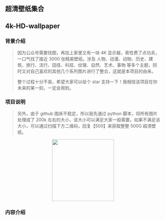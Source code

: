 ## 超清壁纸集合
## 4k-HD-wallpaper

### 背景介绍
> 因为公众号需要找图，再加上家里又有一块 4K 显示器，索性费了点功夫，一口气找了接近 3000 张精美壁纸。涉及 人物、动漫、动物、历史、建筑、旅行、流行、田径、科技、纹理、自然、艺术、事物 等多个主题，同时又对自己喜欢的其他几个系列图片进行了整合，这就是本项目的由来。
>
> 整个过程十分不易，希望大家可以给个 star 支持一下！我相信该项目在你未来的某一刻，一定会用到。

### 项目说明
> 另外，由于 github 图床不稳定，所以我先通过 python 脚本，将所有图片处理成了 200k 左右的大小，该大小可以满足大家一般需要。如果不满足该大小，可以通过扫描下方二维码，回复【500】来获取整整 500G 超清壁纸。

<div align="center">
    <img src="https://www.geekxh.com/code.jpg" width="200px">
</div>

### 内容介绍